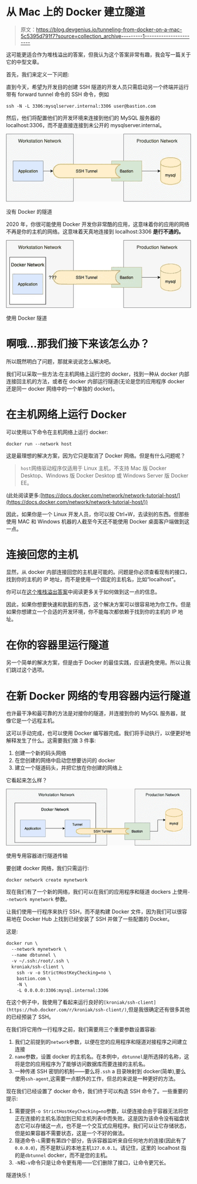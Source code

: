 # 从 Mac 上的 Docker 建立隧道

> 原文：<https://blog.devgenius.io/tunneling-from-docker-on-a-mac-5c5395d791f7?source=collection_archive---------1----------------------->

这可能更适合作为堆栈溢出的答案，但我认为这个答案非常有趣，我会写一篇关于它的中型文章。

首先，我们来定义一下问题:

直到今天，希望为开发目的创建 SSH 隧道的开发人员只需启动另一个终端并运行带有 forward tunnel 命令的 SSH 命令，例如

```
ssh -N -L 3306:mysqlserver.internal:3306 user@bastion.com
```

然后，他们将配置他们的开发环境来连接到他们的 MySQL 服务器的 localhost:3306，而不是直接连接到未公开的 mysqlserver.internal。

![](img/37e96a0da686b58c4070e980e4245cb6.png)

没有 Docker 的隧道

2020 年，你很可能使用 Docker 开发你非常酷的应用，这意味着你的应用的网络不再是你的主机的网络。这意味着天真地连接到 localhost:3306 **是行不通的。**

![](img/a760fbe846b8158b28dd140e4add319c.png)

使用 Docker 隧道

# 啊哦…那我们接下来该怎么办？

所以既然明白了问题，那就来说说怎么解决吧。

我们可以采取一些方法:在主机网络上运行您的 docker，找到一种从 docker 内部连接回主机的方法，或者在 docker 内部运行隧道(无论是您的应用程序 docker 还是同一 docker 网络中的一个单独的 docker)。

# 在主机网络上运行 Docker

可以使用以下命令在主机网络上运行 docker:

```
docker run --network host
```

这是最理想的解决方案，因为它只是取消了 Docker 网络。但是有什么问题呢？

> `host`网络驱动程序仅适用于 Linux 主机，不支持 Mac 版 Docker Desktop、Windows 版 Docker Desktop 或 Windows Server 版 Docker EE。

(此处阅读更多:[https://docs.docker.com/network/network-tutorial-host/](https://docs.docker.com/network/network-tutorial-host/))

因此，如果你是一个 Linux 开发人员，你可以按 Ctrl+W，去读别的东西。但那些使用 MAC 和 Windows 机器的人截至今天还不能使用 Docker 桌面客户端做到这一点。

# 连接回您的主机

显然，从 docker 内部连接回您的主机是可能的。问题是你必须查看现有的接口，找到你的主机的 IP 地址，而不是使用一个固定的主机名，比如“localhost”。

你可以在[这个堆栈溢出答案](https://stackoverflow.com/questions/17770902/forward-host-port-to-docker-container)中阅读更多关于如何做到这一点的信息。

因此，如果你想要快速和肮脏的东西，这个解决方案可以很容易地为你工作。但是如果你想建立一个合适的开发环境，你不能每次都依赖于找到你的主机的 IP 地址。

# 在你的容器里运行隧道

另一个简单的解决方案，但是由于 Docker 的最佳实践，应该避免使用。所以让我们跳过这个选项。

# 在新 Docker 网络的专用容器内运行隧道

也许最干净和最可靠的方法是对接你的隧道，并连接到你的 MySQL 服务器，就像它是一个远程主机。

这可以手动完成，也可以使用 Docker 编写器完成。我们将手动执行，以便更好地解释发生了什么。这需要我们做 3 件事:

1.  创建一个新的码头网络
2.  在您创建的网络中启动您想要访问的 docker
3.  建立一个隧道码头，并把它放在你创建的网络上

它看起来怎么样？

![](img/135127a3916b86144f2905482b9bbe64.png)

使用专用容器进行隧道传输

要创建 docker 网络，我们只需运行:

```
docker network create mynetwork
```

现在我们有了一个新的网络，我们可以在我们的应用程序和隧道 dockers 上使用`--network mynetwork` 参数。

让我们使用一行程序来执行 SSH，而不是构建 Docker 文件，因为我们可以很容易地在 Docker Hub 上找到已经安装了 SSH 并做了一些配置的 Docker。

这是:

```
docker run \
  --network mynetwork \
  --name dbtunnel \
  -v ~/.ssh:/root/.ssh \
  kroniak/ssh-client \
    ssh -v -o StrictHostKeyChecking=no \
    bastion.com \
    -N \
    -L 0.0.0.0:3306:mysql.internal:3306
```

在这个例子中，我使用了看起来运行良好的`[kroniak/ssh-client](https://hub.docker.com/r/kroniak/ssh-client/)`,但是我很确定还有很多其他的已经预装了 SSH。

在我们将它用作一行程序之前，我们需要用三个重要参数设置容器:

1.  我们之前提到的`network`参数，以便在您的应用程序和隧道对接程序之间建立连接
2.  `name`参数，设置 docker 的主机名。在本例中，`dbtunnel`是所选择的名称，这将是您的应用程序为了能够访问数据库而要连接的主机名。
3.  一种传递 SSH 密钥的机制——要么将`.ssh` a 目录映射到 docker(简单),要么使用`ssh-agent`,这需要一点额外的工作，但总的来说是一种更好的方法。

现在我们已经设置了 docker 命令，我们终于可以构造 SSH 命令了。一些重要的提示:

1.  需要提供`-o StrictHostKeyChecking=no`参数，以便连接会由于容器无法将您正在连接的主机名添加到已知主机列表中而失败。这是因为该命令没有磁盘状态它可以存储这一点，也不是一个交互式应用程序。我们可以让它存储状态，但是如果容器不需要状态，这是一个不好的做法。
2.  隧道命令`-L`需要有第四个部分，告诉容器监听来自任何地方的连接(因此有了`0.0.0.0`)，而不是默认的本地主机`127.0.0.1`。请记住，这里的 localhost 指的是`dbtunnel` docker，而不是您的主机。
3.  `-N`和`-v`命令只是让命令更有用——它们删除了接口，让命令更冗长。

隧道快乐！